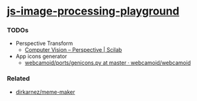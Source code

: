 [js-image-processing-playground](https://dirkarnez.github.io/js-image-processing-playground/)
=============================================================================================
### TODOs
- Perspective Transform
  - [Computer Vision – Perspective | Scilab](https://www.scilab.org/tutorials/computer-vision-perspective)
- App icons generator
  - [webcamoid/ports/genicons.py at master · webcamoid/webcamoid](https://github.com/webcamoid/webcamoid/blob/master/ports/genicons.py)
  
### Related
- [dirkarnez/meme-maker](https://github.com/dirkarnez/meme-maker)
